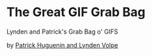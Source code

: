 # The Great GIF Grab Bag

Lynden and Patrick's Grab Bag o' GIFS

by [Patrick Huguenin and Lynden Volpe](https://cbs-ipp-g11.herokuapp.com)